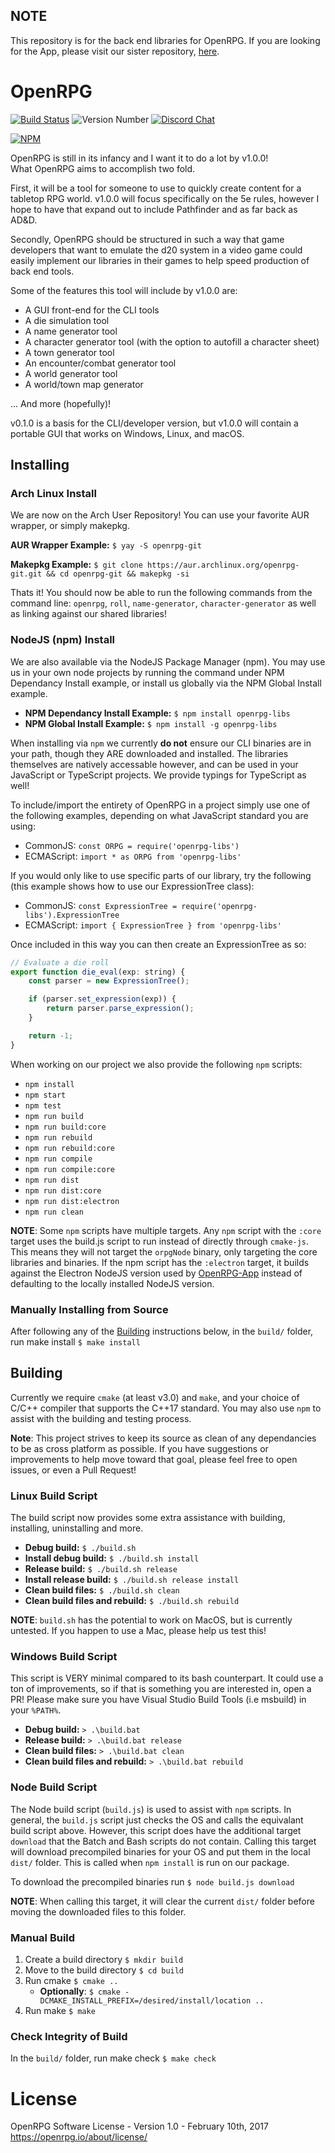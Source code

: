 ## NOTE
This repository is for the back end libraries for OpenRPG. If you are looking for the App, please visit our sister repository, [here](https://github.com/incomingstick/OpenRPG-App).

# OpenRPG
[![Build Status](https://travis-ci.org/incomingstick/OpenRPG.svg?branch=master)](https://travis-ci.org/incomingstick/OpenRPG)
![Version Number](https://img.shields.io/badge/version-v0.5.3-blue.svg)
[![Discord Chat](https://img.shields.io/badge/chat-on%20discord-7289da.svg)](https://discord.gg/xEwaYE5)

[![NPM](https://nodei.co/npm/openrpg-libs.png)](https://nodei.co/npm/openrpg-libs/)

OpenRPG is still in its infancy and I want it to do a lot by v1.0.0!  
What OpenRPG aims to accomplish two fold.  

First, it will be a tool for someone to use to quickly create content
for a tabletop RPG world. v1.0.0 will focus specifically on the
5e rules, however I hope to have that expand out to include
Pathfinder and as far back as AD&D.

Secondly, OpenRPG should be structured in such a way that game developers
that want to emulate the d20 system in a video game could easily implement
our libraries in their games to help speed production of back end tools.

Some of the features this tool will include by v1.0.0 are:
- A GUI front-end for the CLI tools
- A die simulation tool
- A name generator tool
- A character generator tool (with the option to autofill a character sheet)
- A town generator tool
- An encounter/combat generator tool
- A world generator tool
- A world/town map generator

... And more (hopefully)!

v0.1.0 is a basis for the CLI/developer version, but v1.0.0 will contain a
portable GUI that works on Windows, Linux, and macOS.

## Installing
### Arch Linux Install
We are now on the Arch User Repository! You can use your favorite AUR wrapper, or simply makepkg.

**AUR Wrapper Example:** `$ yay -S openrpg-git`

**Makepkg Example:** `$ git clone https://aur.archlinux.org/openrpg-git.git && cd openrpg-git && makepkg -si`

Thats it! You should now be able to run the following commands from the command line: `openrpg`, `roll`, `name-generator`, `character-generator` as well as linking against our shared libraries!

### NodeJS (npm) Install
We are also available via the NodeJS Package Manager (npm). You may use us in your own node projects by running the command under NPM Dependancy Install example, or install us globally via the NPM Global Install example.

- **NPM Dependancy Install Example:** `$ npm install openrpg-libs`
- **NPM Global Install Example:** `$ npm install -g openrpg-libs`

When installing via `npm` we currently **do not** ensure our CLI binaries are in your path, though they ARE downloaded and installed. The libraries themselves are natively accessable however, and can be used in your JavaScript or TypeScript projects. We provide typings for TypeScript as well!

To include/import the entirety of OpenRPG in a project simply use one of the following examples, depending on what JavaScript standard you are using:

- CommonJS: `const ORPG = require('openrpg-libs')`
- ECMAScript: `import * as ORPG from 'openrpg-libs'`

If you would only like to use specific parts of our library, try the following (this example shows how to use our ExpressionTree class):

- CommonJS: `const ExpressionTree = require('openrpg-libs').ExpressionTree`
- ECMAScript: `import { ExpressionTree } from 'openrpg-libs'`

Once included in this way you can then create an ExpressionTree as so:

```js
// Evaluate a die roll
export function die_eval(exp: string) {
    const parser = new ExpressionTree();

    if (parser.set_expression(exp)) {
        return parser.parse_expression();
    }

    return -1;
}
```

When working on our project we also provide the following `npm` scripts:
- `npm install`
- `npm start`
- `npm test`
- `npm run build`
- `npm run build:core`
- `npm run rebuild` 
- `npm run rebuild:core`
- `npm run compile`
- `npm run compile:core`
- `npm run dist`
- `npm run dist:core`
- `npm run dist:electron`
- `npm run clean`

**NOTE**: Some `npm` scripts have multiple targets. Any `npm` script with the `:core` target uses the build.js script to run instead of directly through `cmake-js`. This means they will not target the `orpgNode` binary, only targeting the core libraries and binaries. If the npm script has the `:electron` target, it builds against the Electron NodeJS version used by [OpenRPG-App](https://github.com/incomingstick/OpenRPG-App) instead of defaulting to the locally installed NodeJS version.

### Manually Installing from Source
After following any of the [Building](#Building) instructions below, in the `build/` folder, run make install `$ make install`

## Building
Currently we require `cmake` (at least v3.0) and `make`, and your choice of C/C++
compiler that supports the C++17 standard. You may also use `npm` to assist with the building and testing process.

**Note**: This project strives to keep its source as clean of any dependancies to be as cross platform as possible. If you have suggestions or improvements to help move toward that goal, please feel free to open issues, or even a Pull Request!

### Linux Build Script
The build script now provides some extra assistance with building, installing, uninstalling and more.

- **Debug build:** `$ ./build.sh`
- **Install debug build:** `$ ./build.sh install`
- **Release build:** `$ ./build.sh release`
- **Install release build:** `$ ./build.sh release install`
- **Clean build files:** `$ ./build.sh clean`
- **Clean build files and rebuild:** `$ ./build.sh rebuild`

**NOTE**: `build.sh` has the potential to work on MacOS, but is currently untested. If you happen to use a Mac, please help us test this!

### Windows Build Script
This script is VERY minimal compared to its bash counterpart. It could use a ton of improvements, so if that is something you are interested in, open a PR! Please make sure you have Visual Studio Build Tools (i.e msbuild) in your `%PATH%`.

- **Debug build:** `> .\build.bat`
- **Release build:** `> .\build.bat release`
- **Clean build files:** `> .\build.bat clean`
- **Clean build files and rebuild:** `> .\build.bat rebuild`

### Node Build Script
The Node build script (`build.js`) is used to assist with `npm` scripts. In general, the `build.js` script just checks the OS and calls the equivalant build script above. However, this script does have the additional target `download` that the Batch and Bash scripts do not contain. Calling this target will download precompiled binaries for your OS and put them in the local `dist/` folder. This is called when `npm install` is run on our package.

To download the precompiled binaries run `$ node build.js download`

**NOTE**: When calling this target, it will clear the current `dist/` folder before moving the downloaded files to this folder.

### Manual Build
1. Create a build directory `$ mkdir build`  
2. Move to the build directory `$ cd build`
3. Run cmake `$ cmake ..`
    - **Optionally**: `$ cmake -DCMAKE_INSTALL_PREFIX=/desired/install/location ..`  
4. Run make `$ make`  

### Check Integrity of Build
In the `build/` folder, run make check `$ make check` 

# License
OpenRPG Software License - Version 1.0 - February 10th, 2017 <https://openrpg.io/about/license/>
